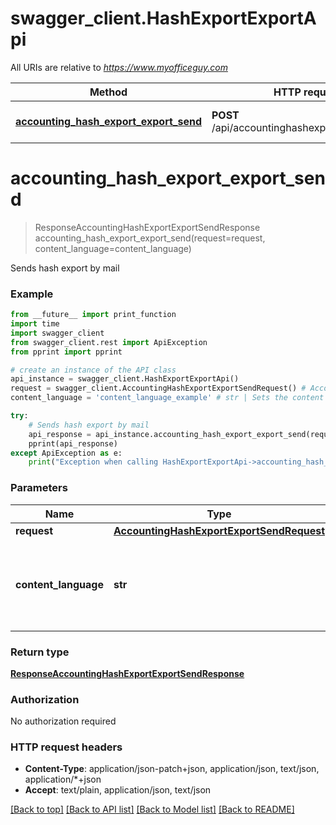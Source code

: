 # swagger_client.HashExportExportApi

All URIs are relative to *https://www.myofficeguy.com*

Method | HTTP request | Description
------------- | ------------- | -------------
[**accounting_hash_export_export_send**](HashExportExportApi.md#accounting_hash_export_export_send) | **POST** /api/accountinghashexport/export/send/ | Sends hash export by mail


# **accounting_hash_export_export_send**
> ResponseAccountingHashExportExportSendResponse accounting_hash_export_export_send(request=request, content_language=content_language)

Sends hash export by mail

### Example
```python
from __future__ import print_function
import time
import swagger_client
from swagger_client.rest import ApiException
from pprint import pprint

# create an instance of the API class
api_instance = swagger_client.HashExportExportApi()
request = swagger_client.AccountingHashExportExportSendRequest() # AccountingHashExportExportSendRequest |  (optional)
content_language = 'content_language_example' # str | Sets the content response language. Defaults to Hebrew (he). (optional)

try:
    # Sends hash export by mail
    api_response = api_instance.accounting_hash_export_export_send(request=request, content_language=content_language)
    pprint(api_response)
except ApiException as e:
    print("Exception when calling HashExportExportApi->accounting_hash_export_export_send: %s\n" % e)
```

### Parameters

Name | Type | Description  | Notes
------------- | ------------- | ------------- | -------------
 **request** | [**AccountingHashExportExportSendRequest**](AccountingHashExportExportSendRequest.md)|  | [optional] 
 **content_language** | **str**| Sets the content response language. Defaults to Hebrew (he). | [optional] 

### Return type

[**ResponseAccountingHashExportExportSendResponse**](ResponseAccountingHashExportExportSendResponse.md)

### Authorization

No authorization required

### HTTP request headers

 - **Content-Type**: application/json-patch+json, application/json, text/json, application/*+json
 - **Accept**: text/plain, application/json, text/json

[[Back to top]](#) [[Back to API list]](../README.md#documentation-for-api-endpoints) [[Back to Model list]](../README.md#documentation-for-models) [[Back to README]](../README.md)

